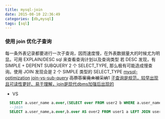```yaml
---
title: mysql-join
date: 2015-08-10 22:36:49
categories: [db,mysql]
tags: [sql]
---
```


### 使用 join 优化子查询
每一条外表记录都要进行一次子查询，因而速度慢，在外表数据量大的时候尤为明显。可用 EXPLAIN/DESC sql 来查看查询计划以及查询类型
若 DESC 发现，有 SIMPLE + DEPENT SUBQUERY 2 个 SELECT_TYPE, 那么极有可能造成慢查询。使用 JOIN 发现会是 2 个 SIMPLE 类型的 SELECT_TYPE
  [mysql-optimization](https://dev.mysql.com/doc/refman/5.5/en/optimization.html)
  [join-vs-sub-query](http://stackoverflow.com/questions/2577174/join-vs-sub-query) ~~高票答案竟未被采纳~~1
  [子查询是规范，较早出现且可读性更好、易于理解，join是现代dbms加强后出现的](https://dev.mysql.com/doc/refman/5.5/en/rewriting-subqueries.html)

- VS
```sql
  SELECT a.user_name a.over,(SELECT over FROM user2 b WHERE a.user_name = b.user_name) AS over2 FROM user1 a;
  --join
  SELECT a.user_name,a.over,b.over AS over2 FROM user1 a LEFT JOIN user2 b on a.user_name = b.user_name;
```


